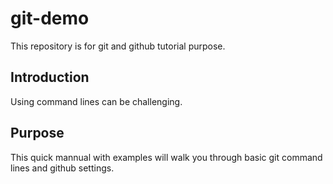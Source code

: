 # git-demo
This repository is for git and github tutorial purpose.
<h2> Introduction </h2>
Using command lines can be challenging. 
<h2>Purpose </h2>
This quick mannual with examples will walk you through basic git command lines and github settings.


